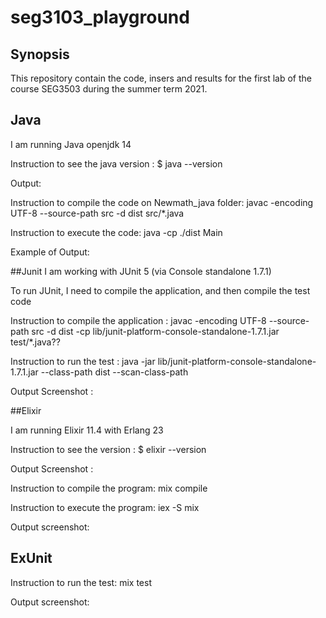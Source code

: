 # seg3103_playground

## Synopsis

This repository contain the code, insers and results for the first lab of the course SEG3503 during the summer term 2021.

## Java
I am running Java openjdk 14

Instruction to see the java version : 
$ java --version

Output: 
 

Instruction to compile the code on Newmath_java folder: 
javac -encoding UTF-8 --source-path src -d dist src/*.java

Instruction to execute the code: 
java -cp ./dist Main

Example of Output: 
 

##Junit
I am working with JUnit 5 (via Console standalone 1.7.1)

To run JUnit, I need to compile the application, and then compile the test code

Instruction to compile the application :
javac -encoding UTF-8 --source-path src -d dist -cp lib/junit-platform-console-standalone-1.7.1.jar test/*.java??

Instruction to run the test : 
java -jar lib/junit-platform-console-standalone-1.7.1.jar --class-path dist --scan-class-path

Output Screenshot :
 

##Elixir 

I am running Elixir 11.4 with Erlang 23

Instruction to see the version :
$ elixir --version

Output Screenshot :
 


Instruction to compile the program:
mix compile

Instruction to execute the program:
iex -S mix

Output screenshot:

 



## ExUnit

Instruction to run the test:
mix test

Output screenshot:

 


